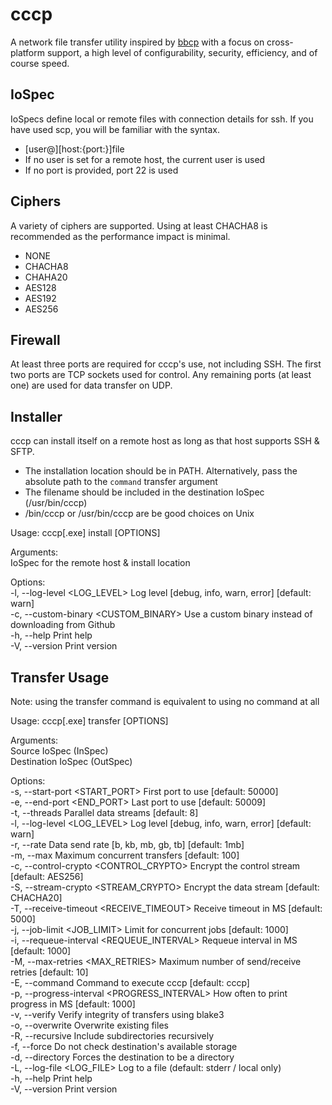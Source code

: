 # cccp
A network file transfer utility inspired by [bbcp](https://github.com/eeertekin/bbcp)
with a focus on cross-platform support, a high level of configurability, security, 
efficiency, and of course speed.

## IoSpec
IoSpecs define local or remote files with connection details for ssh. If you have 
used scp, you will be familiar with the syntax. 
- \[user@\]\[host:{port:}\]file
- If no user is set for a remote host, the current user is used
- If no port is provided, port 22 is used
## Ciphers
A variety of ciphers are supported. Using at least CHACHA8 is recommended as the 
performance impact is minimal.
- NONE
- CHACHA8
- CHAHA20
- AES128
- AES192
- AES256
## Firewall
At least three ports are required for cccp's use, not including SSH. The
first two ports are TCP sockets used for control. Any remaining ports (at least one)
are used for data transfer on UDP.
## Installer
cccp can install itself on a remote host as long as that host supports SSH & SFTP.
- The installation location should be in PATH. Alternatively, pass the absolute path to the `command` transfer argument
- The filename should be included in the destination IoSpec (/usr/bin/cccp)
- /bin/cccp or /usr/bin/cccp are be good choices on Unix

Usage: cccp[.exe] install [OPTIONS] <DESTINATION>

Arguments:  
<DESTINATION> IoSpec for the remote host & install location  

Options:  
-l, --log-level <LOG_LEVEL>          Log level [debug, info, warn, error] [default: warn]  
-c, --custom-binary <CUSTOM_BINARY>  Use a custom binary instead of downloading from Github  
-h, --help                           Print help  
-V, --version                        Print version  
## Transfer Usage
Note: using the transfer command is equivalent to using no command at all  

Usage: cccp[.exe] transfer [OPTIONS] <SOURCE> <DESTINATION>  

Arguments:  
<SOURCE>       Source IoSpec (InSpec)  
<DESTINATION>  Destination IoSpec (OutSpec)  

Options:  
-s, --start-port <START_PORT>                First port to use [default: 50000]  
-e, --end-port <END_PORT>                    Last port to use [default: 50009]  
-t, --threads <THREADS>                      Parallel data streams [default: 8]  
-l, --log-level <LOG_LEVEL>                  Log level [debug, info, warn, error] [default: warn]  
-r, --rate <RATE>                            Data send rate [b, kb, mb, gb, tb] [default: 1mb]  
-m, --max <MAX>                              Maximum concurrent transfers [default: 100]  
-c, --control-crypto <CONTROL_CRYPTO>        Encrypt the control stream [default: AES256]  
-S, --stream-crypto <STREAM_CRYPTO>          Encrypt the data stream [default: CHACHA20]  
-T, --receive-timeout <RECEIVE_TIMEOUT>      Receive timeout in MS [default: 5000]  
-j, --job-limit <JOB_LIMIT>                  Limit for concurrent jobs [default: 1000]  
-i, --requeue-interval <REQUEUE_INTERVAL>    Requeue interval in MS [default: 1000]  
-M, --max-retries <MAX_RETRIES>              Maximum number of send/receive retries [default: 10]  
-E, --command <COMMAND>                      Command to execute cccp [default: cccp]  
-p, --progress-interval <PROGRESS_INTERVAL>  How often to print progress in MS [default: 1000]  
-v, --verify                                 Verify integrity of transfers using blake3  
-o, --overwrite                              Overwrite existing files  
-R, --recursive                              Include subdirectories recursively  
-f, --force                                  Do not check destination's available storage  
-d, --directory                              Forces the destination to be a directory  
-L, --log-file <LOG_FILE>                    Log to a file (default: stderr / local only)  
-h, --help                                   Print help  
-V, --version                                Print version  